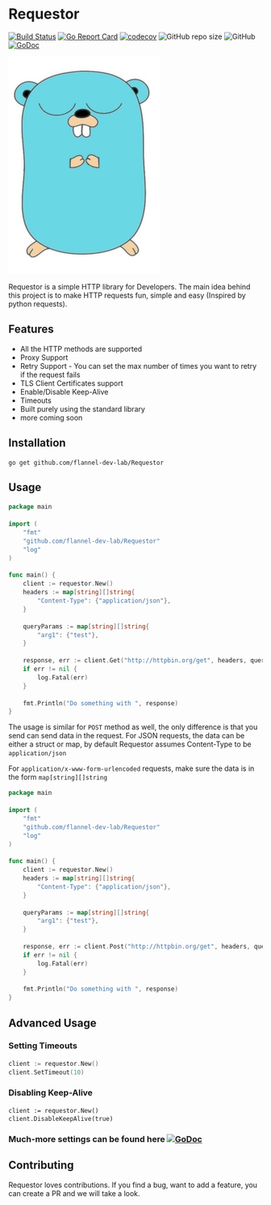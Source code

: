 # Requestor

[![Build Status](https://github.com/flannel-dev-lab/Requestor/workflows/Requestor/badge.svg)](https://github.com/flannel-dev-lab/Requestor/workflows/Requestor/badge.svg)
[![Go Report Card](https://goreportcard.com/badge/github.com/flannel-dev-lab/Requestor)](https://goreportcard.com/report/github.com/flannel-dev-lab/Requestor)
[![codecov](https://codecov.io/gh/flannel-dev-lab/Requestor/branch/master/graph/badge.svg)](https://codecov.io/gh/flannel-dev-lab/Requestor)
![GitHub repo size](https://img.shields.io/github/repo-size/flannel-dev-lab/Requestor)
![GitHub](https://img.shields.io/github/license/flannel-dev-lab/Requestor)
[![GoDoc](https://godoc.org/github.com/flannel-dev-lab/Requestor?status.svg)](https://pkg.go.dev/github.com/flannel-dev-lab/Requestor?tab=doc)

![GitHub Logo1](Gopher.jpg)

Requestor is a simple HTTP library for Developers. The main idea behind this project is to make HTTP requests fun, simple
and easy (Inspired by python requests). 

## Features
- All the HTTP methods are supported
- Proxy Support
- Retry Support - You can set the max number of times you want to retry if the request fails
- TLS Client Certificates support
- Enable/Disable Keep-Alive
- Timeouts
- Built purely using the standard library
- more coming soon

## Installation
```shell script
go get github.com/flannel-dev-lab/Requestor
```

## Usage
```go
package main

import (
    "fmt"
    "github.com/flannel-dev-lab/Requestor"
    "log"
)

func main() {
    client := requestor.New()
    headers := map[string][]string{
    	"Content-Type": {"application/json"},
    }
    
    queryParams := map[string][]string{
    	"arg1": {"test"},
    }

	response, err := client.Get("http://httpbin.org/get", headers, queryParams)
	if err != nil {
		log.Fatal(err)
	}

    fmt.Println("Do something with ", response)
}
```

The usage is similar for `POST` method as well, the only difference is that you send can send data in the request.
For JSON requests, the data can be either a struct or map, by default Requestor assumes Content-Type to be `application/json`

For `application/x-www-form-urlencoded` requests, make sure the data is in the form `map[string][]string`

```go
package main

import (
    "fmt"
    "github.com/flannel-dev-lab/Requestor"
    "log"
)

func main() {
    client := requestor.New()
    headers := map[string][]string{
    	"Content-Type": {"application/json"},
    }
    
    queryParams := map[string][]string{
    	"arg1": {"test"},
    }

	response, err := client.Post("http://httpbin.org/get", headers, queryParams, map[string]string{"hello": "world"})
	if err != nil {
		log.Fatal(err)
	}

    fmt.Println("Do something with ", response)
}
```

## Advanced Usage

### Setting Timeouts
```go
client := requestor.New()
client.SetTimeout(10)
```

### Disabling Keep-Alive
```
client := requestor.New()
client.DisableKeepAlive(true)
```

### Much-more settings can be found here [![GoDoc](https://godoc.org/github.com/flannel-dev-lab/Requestor?status.svg)](https://pkg.go.dev/github.com/flannel-dev-lab/Requestor?tab=doc)


## Contributing
Requestor loves contributions. If you find a bug, want to add a feature, you can create a PR and we will take a look.